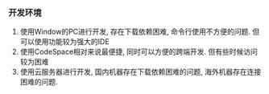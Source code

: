 

### 开发环境

1. 使用Window的PC进行开发, 存在下载依赖困难, 命令行使用不方便的问题. 但可以使用功能较为强大的IDE
2. 使用CodeSpace相对来说最便捷, 同时可以方便的跨端开发. 但有些时候访问较为困难
3. 使用云服务器进行开发, 国内机器存在下载依赖困难的问题, 海外机器存在连接困难的问题.
